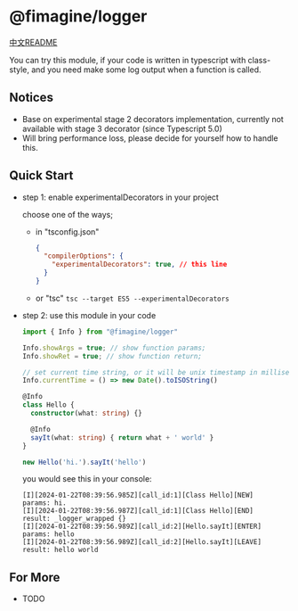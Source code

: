 # @fimagine/logger

[中文README](./README.CN.MD)

You can try this module, if your code is written in typescript with class-style, and you need make some log output when a function is called.

## Notices

- Base on experimental stage 2 decorators implementation, currently not available with stage 3 decorator (since Typescript 5.0)
- Will bring performance loss, please decide for yourself how to handle this.

## Quick Start

- step 1: enable experimentalDecorators in your project

  choose one of the ways;

  - in "tsconfig.json"

    ```json
    {
      "compilerOptions": {
        "experimentalDecorators": true, // this line
      }
    }
    ```
  - or "tsc"
    ``tsc --target ES5 --experimentalDecorators``
- step 2: use this module in your code

  ```typescript
  import { Info } from "@fimagine/logger"

  Info.showArgs = true; // show function params;
  Info.showRet = true; // show function return;

  // set current time string, or it will be unix timestamp in milliseconds.
  Info.currentTime = () => new Date().toISOString() 

  @Info
  class Hello {
    constructor(what: string) {}

    @Info
    sayIt(what: string) { return what + ' world' }
  }

  new Hello('hi.').sayIt('hello')
  ```

  you would see this in your console:

  ```text
  [I][2024-01-22T08:39:56.985Z][call_id:1][Class Hello][NEW] 
  params: hi.
  [I][2024-01-22T08:39:56.987Z][call_id:1][Class Hello][END]
  result: _logger_wrapped {}
  [I][2024-01-22T08:39:56.989Z][call_id:2][Hello.sayIt][ENTER]
  params: hello
  [I][2024-01-22T08:39:56.989Z][call_id:2][Hello.sayIt][LEAVE]
  result: hello world
  ```

## For More

- TODO
